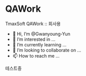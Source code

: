 # QAWork
TmaxSoft QAWork :: 회사용

- 👋 Hi, I’m @Gwanyoung-Yun
- 👀 I’m interested in ...
- 🌱 I’m currently learning ...
- 💞️ I’m looking to collaborate on ...
- 📫 How to reach me ...

<!---
Gwanyoung-Yun/Gwanyoung-Yun is a ✨ special ✨ repository because its `README.md` (this file) appears on your GitHub profile.
You can click the Preview link to take a look at your changes.
--->

테스트중
